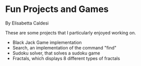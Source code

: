 # Fun Projects and Games
By Elisabetta Caldesi

These are some projects that I particularly enjoyed working on.
- Black Jack Game implementation 
- Search, an implementation of the command "find"
- Sudoku solver, that solves a sudoku game
- Fractals, which displays 8 different types of fractals
